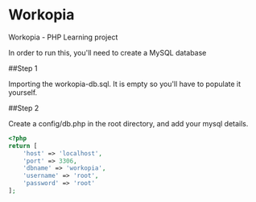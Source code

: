 # Workopia

Workopia - PHP Learning project

In order to run this, you'll need to create a MySQL database

##Step 1

Importing the workopia-db.sql. It is empty so you'll have to populate it yourself.

##Step 2

Create a config/db.php in the root directory, and add your mysql details.

```php
<?php
return [
    'host' => 'localhost',
    'port' => 3306,
    'dbname' => 'workopia',
    'username' => 'root',
    'password' => 'root'
];
```
